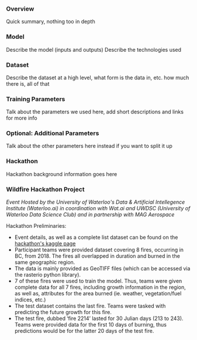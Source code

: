 ### Overview
Quick summary, nothing too in depth

### Model
Describe the model (inputs and outputs)
Describe the technologies used

### Dataset
Describe the dataset at a high level, what form is the data in, etc. how much there is, all of that

### Training Parameters
Talk about the parameters we used here, add short descriptions and links for more info

### Optional: Additional Parameters
Talk about the other parameters here instead if you want to split it up

### Hackathon
Hackathon background information goes here

### Wildfire Hackathon Project

*Event Hosted by the University of Waterloo's Data & Artificial Intellegence Institute (Waterloo.ai) in coordination with Wat.ai and UWDSC (University of Waterloo Data Science Club) and in partnership with MAG Aerospace*

Hackathon Preliminaries:
- Event details, as well as a complete list dataset can be found on the [hackathon's kaggle page](https://www.kaggle.com/competitions/wildfire-hackathon-kaggle/overview)
- Participant teams were provided dataset covering 8 fires, occurring in BC, from 2018. The fires all overlapped in duration and burned in the same geographic region.
- The data is mainly provided as GeoTIFF files (which can be accessed via the rasterio python library).
- 7 of these fires were used to train the model. Thus, teams were given complete data for all 7 fires, including growth information in the region, as well as, attributes for the area burned (ie. weather, vegetation/fuel indices, etc.)
- The test dataset contains the last fire. Teams were tasked with predicting the future growth for this fire.
- The test fire, dubbed ‘fire 2214’ lasted for 30 Julian days (213 to 243). Teams were provided data for the first 10 days of burning, thus predictions would be for the latter 20 days of the test fire.


